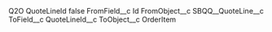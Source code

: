 <?xml version="1.0" encoding="UTF-8"?>
<CustomMetadata xmlns="http://soap.sforce.com/2006/04/metadata" xmlns:xsi="http://www.w3.org/2001/XMLSchema-instance" xmlns:xsd="http://www.w3.org/2001/XMLSchema">
    <label>Q2O QuoteLineId</label>
    <protected>false</protected>
    <values>
        <field>FromField__c</field>
        <value xsi:type="xsd:string">Id</value>
    </values>
    <values>
        <field>FromObject__c</field>
        <value xsi:type="xsd:string">SBQQ__QuoteLine__c</value>
    </values>
    <values>
        <field>ToField__c</field>
        <value xsi:type="xsd:string">QuoteLineId__c</value>
    </values>
    <values>
        <field>ToObject__c</field>
        <value xsi:type="xsd:string">OrderItem</value>
    </values>
</CustomMetadata>
